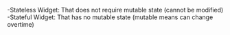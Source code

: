 -Stateless Widget: That does not require mutable state (cannot be modified)
-Stateful Widget: That has no mutable state
(mutable means can change overtime)